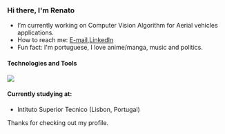 ### Hi there, I'm Renato

- I’m currently working on Computer Vision Algorithm for Aerial vehicles applications.
- How to reach me: [E-mail](renato.loureiro@tecnico.ulisboa.pt),[LinkedIn](https://www.linkedin.com/in/renato-loureiro-68639514b/)
- Fun fact: I'm portuguese, I love anime/manga, music and politics. 

#### Technologies and Tools

<p>
<img src="https://img.shields.io/badge/-%20C%2B%2B%20-brightgreen"/>
</p>

#### Currently studying at:
 - Intituto Superior Tecnico (Lisbon, Portugal)
 
Thanks for checking out my profile.

<!--
**renatoloureiro/renatoloureiro** is a ✨ _special_ ✨ repository because its `README.md` (this file) appears on your GitHub profile.

Here are some ideas to get you started:

- 🔭 I’m currently working on ...
- 🌱 I’m currently learning ...
- 👯 I’m looking to collaborate on ...
- 🤔 I’m looking for help with ...
- 💬 Ask me about ...
- 📫 How to reach me: ...
- 😄 Pronouns: ...
- ⚡ Fun fact: ...
-->
